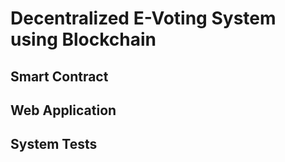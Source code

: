 # Decentralized E-Voting System using Blockchain

## Smart Contract


## Web Application


## System Tests
